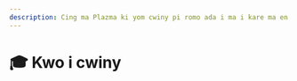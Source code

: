 ```yaml
---
description: Cing ma Plazma ki yom cwiny pi romo ada i ma i kare ma en aye.
---
```


# 🎓 Kwo i cwiny
